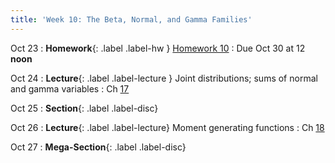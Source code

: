 ```yaml
---
title: 'Week 10: The Beta, Normal, and Gamma Families'
---
```


Oct 23
: **Homework**{: .label .label-hw } [Homework 10](http://prob140.datahub.berkeley.edu/hub/user-redirect/git-pull?repo=https://github.com/prob140/materials-fa23&branch=main&subPath=hw/Homework_10.ipynb)
    : Due Oct 30 at 12 **noon**

Oct 24
: **Lecture**{: .label .label-lecture } Joint distributions; sums of normal and gamma variables
    : Ch [17](http://prob140.org/textbook/content/Chapter_17/00_Joint_Densities.html)

Oct 25
: **Section**{: .label .label-disc}

Oct 26
: **Lecture**{: .label .label-lecture} Moment generating functions
    : Ch [18](http://prob140.org/textbook/content/Chapter_18/00_The_Normal_and_Gamma_Families.html)

Oct 27
: **Mega-Section**{: .label .label-disc}